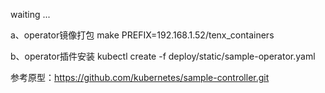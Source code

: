 
waiting ...

a、operator镜像打包
make PREFIX=192.168.1.52/tenx_containers

b、operator插件安装
kubectl create -f deploy/static/sample-operator.yaml

参考原型：https://github.com/kubernetes/sample-controller.git

